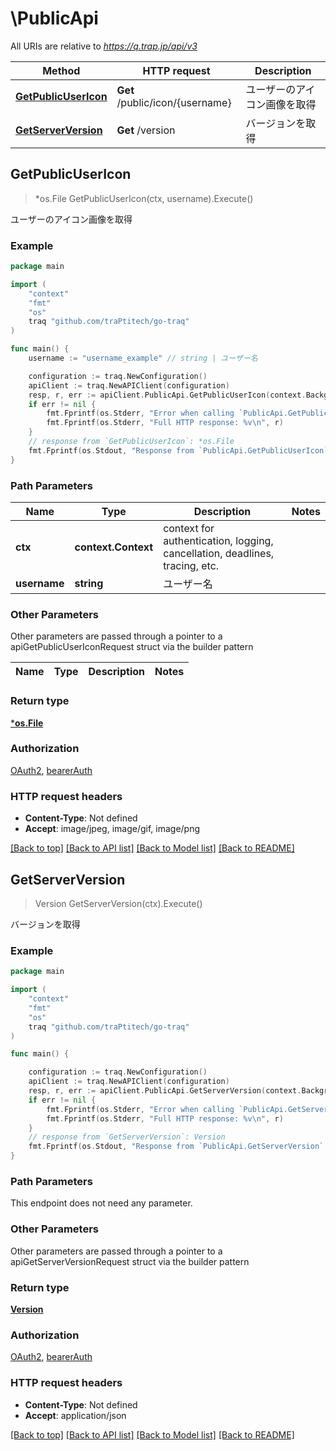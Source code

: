 # \PublicApi

All URIs are relative to *https://q.trap.jp/api/v3*

Method | HTTP request | Description
------------- | ------------- | -------------
[**GetPublicUserIcon**](PublicApi.md#GetPublicUserIcon) | **Get** /public/icon/{username} | ユーザーのアイコン画像を取得
[**GetServerVersion**](PublicApi.md#GetServerVersion) | **Get** /version | バージョンを取得



## GetPublicUserIcon

> *os.File GetPublicUserIcon(ctx, username).Execute()

ユーザーのアイコン画像を取得



### Example

```go
package main

import (
    "context"
    "fmt"
    "os"
    traq "github.com/traPtitech/go-traq"
)

func main() {
    username := "username_example" // string | ユーザー名

    configuration := traq.NewConfiguration()
    apiClient := traq.NewAPIClient(configuration)
    resp, r, err := apiClient.PublicApi.GetPublicUserIcon(context.Background(), username).Execute()
    if err != nil {
        fmt.Fprintf(os.Stderr, "Error when calling `PublicApi.GetPublicUserIcon``: %v\n", err)
        fmt.Fprintf(os.Stderr, "Full HTTP response: %v\n", r)
    }
    // response from `GetPublicUserIcon`: *os.File
    fmt.Fprintf(os.Stdout, "Response from `PublicApi.GetPublicUserIcon`: %v\n", resp)
}
```

### Path Parameters


Name | Type | Description  | Notes
------------- | ------------- | ------------- | -------------
**ctx** | **context.Context** | context for authentication, logging, cancellation, deadlines, tracing, etc.
**username** | **string** | ユーザー名 | 

### Other Parameters

Other parameters are passed through a pointer to a apiGetPublicUserIconRequest struct via the builder pattern


Name | Type | Description  | Notes
------------- | ------------- | ------------- | -------------


### Return type

[***os.File**](*os.File.md)

### Authorization

[OAuth2](../README.md#OAuth2), [bearerAuth](../README.md#bearerAuth)

### HTTP request headers

- **Content-Type**: Not defined
- **Accept**: image/jpeg, image/gif, image/png

[[Back to top]](#) [[Back to API list]](../README.md#documentation-for-api-endpoints)
[[Back to Model list]](../README.md#documentation-for-models)
[[Back to README]](../README.md)


## GetServerVersion

> Version GetServerVersion(ctx).Execute()

バージョンを取得



### Example

```go
package main

import (
    "context"
    "fmt"
    "os"
    traq "github.com/traPtitech/go-traq"
)

func main() {

    configuration := traq.NewConfiguration()
    apiClient := traq.NewAPIClient(configuration)
    resp, r, err := apiClient.PublicApi.GetServerVersion(context.Background()).Execute()
    if err != nil {
        fmt.Fprintf(os.Stderr, "Error when calling `PublicApi.GetServerVersion``: %v\n", err)
        fmt.Fprintf(os.Stderr, "Full HTTP response: %v\n", r)
    }
    // response from `GetServerVersion`: Version
    fmt.Fprintf(os.Stdout, "Response from `PublicApi.GetServerVersion`: %v\n", resp)
}
```

### Path Parameters

This endpoint does not need any parameter.

### Other Parameters

Other parameters are passed through a pointer to a apiGetServerVersionRequest struct via the builder pattern


### Return type

[**Version**](Version.md)

### Authorization

[OAuth2](../README.md#OAuth2), [bearerAuth](../README.md#bearerAuth)

### HTTP request headers

- **Content-Type**: Not defined
- **Accept**: application/json

[[Back to top]](#) [[Back to API list]](../README.md#documentation-for-api-endpoints)
[[Back to Model list]](../README.md#documentation-for-models)
[[Back to README]](../README.md)

